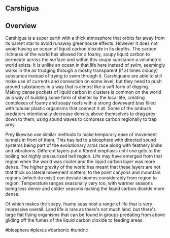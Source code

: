 ## Carshigua

## Overview

Carshigua is a super earth with a thick atmosphere that orbits far away from its parent star to avoid runaway greenhouse effects.  However it does not avoid having an ocean of liquid carbon dioxide in its depths.  The carbon richness of the world has allowed for a foamy, soupy liquid carbon to permeate across the surface and within this soupy substance a volumetric world exists.  It is unlike an ocean in that life here instead of swim, seemingly walks in the air trudging through a mostly transparent (if at times cloudy) substance instead of trying to swim through it.  Carshiguans are able to still make use of currents and convection on some level, but they need to push around substances in a way that is almost like a soft form of digging.  Making dense pockets of liquid carbon in clusters is common on the world as a way of building some form of shelter by the local life, creating complexes of foamy and soapy reefs with a strong downward bias filled with tubular plastic organisms that connect it all.  Some of the ambush predators intentionally decrease density above themselves to drag prey down to them, using sound waves to compress carbon regionally to trap prey.  

Prey likewise use similar methods to make temporary ease of movement tunnels in front of them.  This has led to a biosphere with directed sound systems being part of the evolutionary arms race along with feathery limbs and vibrations.  Different layers put different emphasis until one gets to the boiling hot highly pressurized hell region.  Life may have emerged from that region when the world was cooler and the liquid carbon layer was more dense.  The higher gravity of the world has meant that these layers are not that thick so lateral movement matters, to the point canyons and mountain regions (which do exist) can deviate biomes considerably from region to region.  Temperature ranges seasonally vary too, with warmer seasons being less dense and colder seasons making the liquid carbon dioxide more dense.   

Of which makes the soapy, foamy seas host a range of life that is very impressive overall.  Land life is rare as there's not much land, but there's large flat flying organisms that can be found in groups predating from above gliding off the fumes of the liquid carbon dioxide to feeding areas.  

#biosphere 
#plexus 
#carbonic 
#tundric 